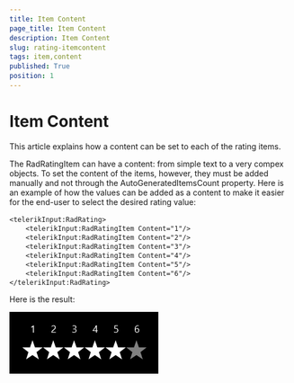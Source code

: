 ```yaml
---
title: Item Content
page_title: Item Content
description: Item Content
slug: rating-itemcontent
tags: item,content
published: True
position: 1
---
```


# Item Content

This article explains how a content can be set to each of the rating items. 

The RadRatingItem can have a content: from simple text to a very compex objects.
To set the content of the items, however, they must be added manually and not through the AutoGeneratedItemsCount property.
Here is an example of how the values can be added as a content to make it easier for the end-user to select the desired rating value:

	<telerikInput:RadRating>
	    <telerikInput:RadRatingItem Content="1"/>
	    <telerikInput:RadRatingItem Content="2"/>
	    <telerikInput:RadRatingItem Content="3"/>
	    <telerikInput:RadRatingItem Content="4"/>
	    <telerikInput:RadRatingItem Content="5"/>
	    <telerikInput:RadRatingItem Content="6"/>
	</telerikInput:RadRating>

Here is the result:

![Rating-Item Content](images/Rating-ItemContent.png)